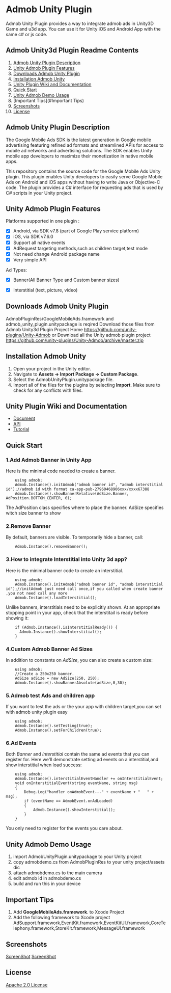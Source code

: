 Admob Unity Plugin
==============================

Admob Unity Plugin provides a way to integrate admob ads in Unity3D Game and u3d app.
You can use it for Unity iOS and Android App with the same c# or js code.

## Admob Unity3d Plugin Readme Contents

1. [Admob Unity Plugin Description](#Admob-Unity-Plugin-Description)
2. [Unity Admob Plugin Features](#Unity-Admob-Plugin-Features)
3. [Downloads Admob Unity Plugin](#Downloads-Admob-Unity-Plugin)
4. [Installation Admob Unity](#Installation-Admob-Unity)
5. [Unity Plugin Wiki and Documentation](#Unity-Plugin-Wiki-and-Documentation)
6. [Quick Start](#quick-start)
7. [Unity Admob Demo Usage](#Unity-Admob-Demo-Usage)
8. [Important Tips](#Important Tips)
9. [Screenshots](#screenshots)
10. [License](#License)

## Admob Unity Plugin Description
The Google Mobile Ads SDK is the latest generation in Google mobile advertising featuring refined ad formats and streamlined APIs for access to mobile ad networks and advertising solutions. The SDK enables Unity mobile app developers to maximize their monetization in native mobile apps.

This repository contains the source code for the Google Mobile Ads Unity plugin. This plugin enables Unity developers to easily serve Google Mobile Ads on Android and iOS apps without having to write Java or Objective-C code. The plugin provides a C# interface for requesting ads that is used by C# scripts in your Unity project.

## Unity Admob Plugin Features
Platforms supported in one plugin :
- [x] Android, via SDK v7.8 (part of Google Play service platform)
- [x] iOS, via SDK v7.6.0
- [x] Support all native events
- [x] AdRequest targeting methods,such as children target,test mode
- [x] Not need change Android package name
- [x] Very simple API

Ad Types:
- [x] Banner(All Banner Type and Custom banner sizes)
- [x] Interstitial (text, picture, video)


## Downloads Admob Unity Plugin
AdmobPluginRes/GoogleMobileAds.framework and admob_unity_plugin.unitypackage is reqired
Download those files from Admob Unity3d Plugin Project Home https://github.com/unity-plugins/Unity-Admob
or Download all the Unity admob plugin project https://github.com/unity-plugins/Unity-Admob/archive/master.zip

## Installation Admob Unity
1. Open your project in the Unity editor.
2. Navigate to **Assets -> Import Package -> Custom Package**.
3. Select the AdmobUnityPlugin.unitypackage file.
4. Import all of the files for the plugins by selecting **Import**. Make sure
   to check for any conflicts with files.

## Unity Plugin Wiki and Documentation
* [Document](https://github.com/unity-plugins/Unity-Admob/wiki/Admob-Unity-Plugin-Document)
* [API](https://github.com/unity-plugins/Unity-Admob/wiki/Admob-Unity-Plugin-API)
* [Tutorial](https://github.com/unity-plugins/Unity-Admob/wiki/How-to-Use-Admob-Plugin-for-Unity)

## Quick Start
### 1.Add Admob Banner in Unity App 
Here is the minimal code needed to create a banner.
```
    using admob;
    Admob.Instance().initAdmob("admob banner id", "admob interstitial id");//admob id with format ca-app-pub-27960468906xxx/xxxx67388
    Admob.Instance().showBannerRelative(AdSize.Banner, AdPosition.BOTTOM_CENTER, 0);

```

The AdPosition class specifies where to place the banner. AdSize specifies witch size banner to show

### 2.Remove Banner 
By default, banners are visible. To temporarily hide a banner, call:
```
    Admob.Instance().removeBanner();
```

### 3.How to integrate Interstitial into Unity 3d app?

Here is the minimal banner code to create an interstitial.
```
    using admob;
    Admob.Instance().initAdmob("admob banner id", "admob interstitial id");//initAdmob just need call once,if you called when create banner ,you not need call any more
    Admob.Instance().loadInterstitial(); 
```
Unlike banners, interstitials need to be explicitly shown. At an appropriate
stopping point in your app, check that the interstitail is ready before
showing it:
```
    if (Admob.Instance().isInterstitialReady()) {
      Admob.Instance().showInterstitial();
    }
```
### 4.Custom Admob Banner Ad Sizes
In addition to constants on _AdSize_, you can also create a custom size:
```
    using admob;
    //Create a 250x250 banner.
    AdSize adSize = new AdSize(250, 250);
    Admob.Instance().showBannerAbsolute(adSize,0,30);
```
### 5.Admob test Ads and children app
If you want to test the ads or the your app with children target,you can set with admob unity plugin easy
```
    using admob;
    Admob.Instance().setTesting(true);
    Admob.Instance().setForChildren(true);
```
### 6.Ad Events
Both _Banner_ and _Interstitial_ contain the same ad events that you can
register for. 
Here we'll demonstrate setting ad events on a interstitial,and show interstitial when load success:
```
    using admob;
    Admob.Instance().interstitialEventHandler += onInterstitialEvent;
    void onInterstitialEvent(string eventName, string msg)
    {
        Debug.Log("handler onAdmobEvent---" + eventName + "   " + msg);
        if (eventName == AdmobEvent.onAdLoaded)
        {
            Admob.Instance().showInterstitial();
        }
    }
```
You only need to register for the events you care about.

## Unity Admob Demo Usage
1. import AdmobUnityPlugin.unitypackage to your Unity project
2. copy admobdemo.cs from AdmobPluginRes to your unity project/assets dic
3. attach admobdemo.cs to the main camera
4. edit  admob id  in admobdemo.cs
5. build and run this in your device

## Important Tips
1. Add **GoogleMobileAds.framework**. to Xcode Project
2. Add the following framework to Xcode project
    AdSupport.framework,EventKit.framework,EventKitUI.framework,CoreTelephony.framework,StoreKit.framework,MessageUI.framework

## Screenshots
[ScreenShot](https://github.com/unity-plugins/Unity-Admob/blob/master/doc/android_banner.jpg?raw=true) 
[ScreenShot](https://github.com/unity-plugins/Unity-Admob/blob/master/doc/android_full.jpg?raw=true) 

## License
[Apache 2.0 License](http://www.apache.org/licenses/LICENSE-2.0.html)